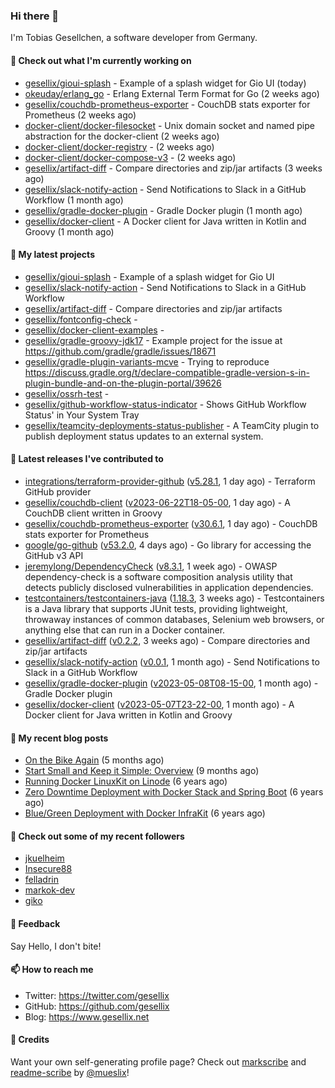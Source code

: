 ### Hi there 👋

I'm Tobias Gesellchen, a software developer from Germany.

#### 👷 Check out what I'm currently working on

- [gesellix/gioui-splash](https://github.com/gesellix/gioui-splash) - Example of a splash widget for Gio UI (today)
- [okeuday/erlang_go](https://github.com/okeuday/erlang_go) - Erlang External Term Format for Go (2 weeks ago)
- [gesellix/couchdb-prometheus-exporter](https://github.com/gesellix/couchdb-prometheus-exporter) - CouchDB stats exporter for Prometheus (2 weeks ago)
- [docker-client/docker-filesocket](https://github.com/docker-client/docker-filesocket) - Unix domain socket and named pipe abstraction for the docker-client (2 weeks ago)
- [docker-client/docker-registry](https://github.com/docker-client/docker-registry) -  (2 weeks ago)
- [docker-client/docker-compose-v3](https://github.com/docker-client/docker-compose-v3) -  (2 weeks ago)
- [gesellix/artifact-diff](https://github.com/gesellix/artifact-diff) - Compare directories and zip/jar artifacts (3 weeks ago)
- [gesellix/slack-notify-action](https://github.com/gesellix/slack-notify-action) - Send Notifications to Slack in a GitHub Workflow (1 month ago)
- [gesellix/gradle-docker-plugin](https://github.com/gesellix/gradle-docker-plugin) - Gradle Docker plugin (1 month ago)
- [gesellix/docker-client](https://github.com/gesellix/docker-client) - A Docker client for Java written in Kotlin and Groovy (1 month ago)

#### 🌱 My latest projects

- [gesellix/gioui-splash](https://github.com/gesellix/gioui-splash) - Example of a splash widget for Gio UI
- [gesellix/slack-notify-action](https://github.com/gesellix/slack-notify-action) - Send Notifications to Slack in a GitHub Workflow
- [gesellix/artifact-diff](https://github.com/gesellix/artifact-diff) - Compare directories and zip/jar artifacts
- [gesellix/fontconfig-check](https://github.com/gesellix/fontconfig-check) - 
- [gesellix/docker-client-examples](https://github.com/gesellix/docker-client-examples) - 
- [gesellix/gradle-groovy-jdk17](https://github.com/gesellix/gradle-groovy-jdk17) - Example project for the issue at https://github.com/gradle/gradle/issues/18671
- [gesellix/gradle-plugin-variants-mcve](https://github.com/gesellix/gradle-plugin-variants-mcve) - Trying to reproduce https://discuss.gradle.org/t/declare-compatible-gradle-version-s-in-plugin-bundle-and-on-the-plugin-portal/39626
- [gesellix/ossrh-test](https://github.com/gesellix/ossrh-test) - 
- [gesellix/github-workflow-status-indicator](https://github.com/gesellix/github-workflow-status-indicator) - Shows GitHub Workflow Status&#39; in Your System Tray
- [gesellix/teamcity-deployments-status-publisher](https://github.com/gesellix/teamcity-deployments-status-publisher) - A TeamCity plugin to publish deployment status updates to an external system.

#### 🔭 Latest releases I've contributed to

- [integrations/terraform-provider-github](https://github.com/integrations/terraform-provider-github) ([v5.28.1](https://github.com/integrations/terraform-provider-github/releases/tag/v5.28.1), 1 day ago) - Terraform GitHub provider
- [gesellix/couchdb-client](https://github.com/gesellix/couchdb-client) ([v2023-06-22T18-05-00](https://github.com/gesellix/couchdb-client/releases/tag/v2023-06-22T18-05-00), 1 day ago) - A CouchDB client written in Groovy
- [gesellix/couchdb-prometheus-exporter](https://github.com/gesellix/couchdb-prometheus-exporter) ([v30.6.1](https://github.com/gesellix/couchdb-prometheus-exporter/releases/tag/v30.6.1), 1 day ago) - CouchDB stats exporter for Prometheus
- [google/go-github](https://github.com/google/go-github) ([v53.2.0](https://github.com/google/go-github/releases/tag/v53.2.0), 4 days ago) - Go library for accessing the GitHub v3 API
- [jeremylong/DependencyCheck](https://github.com/jeremylong/DependencyCheck) ([v8.3.1](https://github.com/jeremylong/DependencyCheck/releases/tag/v8.3.1), 1 week ago) - OWASP dependency-check is a software composition analysis utility that detects publicly disclosed vulnerabilities in application dependencies.
- [testcontainers/testcontainers-java](https://github.com/testcontainers/testcontainers-java) ([1.18.3](https://github.com/testcontainers/testcontainers-java/releases/tag/1.18.3), 3 weeks ago) - Testcontainers is a Java library that supports JUnit tests, providing lightweight, throwaway instances of common databases, Selenium web browsers, or anything else that can run in a Docker container.
- [gesellix/artifact-diff](https://github.com/gesellix/artifact-diff) ([v0.2.2](https://github.com/gesellix/artifact-diff/releases/tag/v0.2.2), 3 weeks ago) - Compare directories and zip/jar artifacts
- [gesellix/slack-notify-action](https://github.com/gesellix/slack-notify-action) ([v0.0.1](https://github.com/gesellix/slack-notify-action/releases/tag/v0.0.1), 1 month ago) - Send Notifications to Slack in a GitHub Workflow
- [gesellix/gradle-docker-plugin](https://github.com/gesellix/gradle-docker-plugin) ([v2023-05-08T08-15-00](https://github.com/gesellix/gradle-docker-plugin/releases/tag/v2023-05-08T08-15-00), 1 month ago) - Gradle Docker plugin
- [gesellix/docker-client](https://github.com/gesellix/docker-client) ([v2023-05-07T23-22-00](https://github.com/gesellix/docker-client/releases/tag/v2023-05-07T23-22-00), 1 month ago) - A Docker client for Java written in Kotlin and Groovy

#### 📜 My recent blog posts

- [On the Bike Again](https://www.gesellix.net/post/on-the-bike-again/) (5 months ago)
- [Start Small and Keep it Simple: Overview](https://www.gesellix.net/post/start-small-keep-it-simple-overview/) (9 months ago)
- [Running Docker LinuxKit on Linode](https://www.gesellix.net/post/running-docker-linuxkit-on-linode/) (6 years ago)
- [Zero Downtime Deployment with Docker Stack and Spring Boot](https://www.gesellix.net/post/zero-downtime-deployment-with-docker-stack-and-spring-boot/) (6 years ago)
- [Blue/Green Deployment with Docker InfraKit](https://www.gesellix.net/post/blue-green-deployment-with-docker-infrakit/) (6 years ago)



#### 👯 Check out some of my recent followers

- [jkuelheim](https://github.com/jkuelheim)
- [Insecure88](https://github.com/Insecure88)
- [felladrin](https://github.com/felladrin)
- [markok-dev](https://github.com/markok-dev)
- [giko](https://github.com/giko)

#### 💬 Feedback

Say Hello, I don't bite!

#### 📫 How to reach me

- Twitter: https://twitter.com/gesellix
- GitHub: https://github.com/gesellix
- Blog: https://www.gesellix.net

#### 🙇 Credits

Want your own self-generating profile page? Check out [markscribe](https://github.com/muesli/markscribe)
and [readme-scribe](https://github.com/muesli/readme-scribe) by [@mueslix](https://twitter.com/mueslix)!
